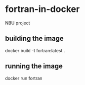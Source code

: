 # fortran-in-docker
NBU project

## building the image
docker build -t fortran:latest .

## running the image
docker run fortran
